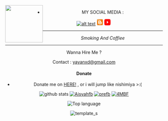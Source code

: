 <img src="https://github.com/AfrianiXD/AfrianiXD/blob/master/IMG/IMG_16606919484979803.jpg" width="120" height="120" align="left">
<center>


* MY SOCIAL MEDIA :

<a href="https://www.facebook.com/Yayanxyz"><img src="https://upload.wikimedia.org/wikipedia/commons/5/51/Facebook_f_logo_%282019%29.svg" alt="alt text" width="20" height="20"></a> <a href="https://squadcyberpeopleteam.blogspot.com/?m=1"><img src="https://github.com/Yayan-XD/Yayan-XD/blob/master/img/logo_blogspot_by_YayanXD.jpg" alt="alt text" width="20" height="20"></a> <a href="https://youtube.com/channel/UCNvDaXoyAVCNJbSqtaXA-mg"><img src="https://github.com/Yayan-XD/Yayan-XD/blob/master/img/logo_yt_by_YayanXD.jpg" alt="alt text" width="20" height="20"></a> 
&nbsp;&nbsp;     &nbsp;&nbsp;    &nbsp;&nbsp;   &nbsp;&nbsp;   &nbsp;&nbsp;   
___
_Smoking And Coffiee_
___


Wanna Hire Me ? 

Contact : yayanxd@gmail.com

#### Donate

* Donate me on  <a href="https://saweria.co/YayanXD">HERE!</a>
, or i will jump like nishimiya >:(

![github stats](https://github-readme-stats.vercel.app/api?username=Yayan-XD&show_icons=true&theme=dark)
<a href="https://github.com/AfrianiXD/Aisyahfb"><img title="Aisyahfb" src="https://github-readme-stats.vercel.app/api/pin/?username=AfrianiXD&repo=Aisyahfb&theme=vision-friendly-dark"></a>
<a href="https://github.com/AfrianiXD/Brute"><img title="prefb" src="https://github-readme-stats.vercel.app/api/pin/?username=AfrianiXD&repo=prefb&theme=vision-friendly-dark"></a>
<a href="https://github.com/AfrianiXD/4MBF"><img title="4MBF" src="https://github-readme-stats.vercel.app/api/pin/?username=AfrianiXD&repo=4MBF&theme=vision-friendly-dark"></a>

  <img src="https://github-readme-stats.vercel.app/api/top-langs/?username=AfrianiXD&layout=compact" alt="Top language">

![template_s](https://github.com/AfrianiXD/AfrianiXD/blob/master/img/wallpaperbetter_(1).jpg)
